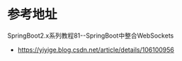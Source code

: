 # 参考地址
SpringBoot2.x系列教程81--SpringBoot中整合WebSockets
- https://yiyige.blog.csdn.net/article/details/106100956